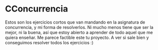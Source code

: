 # CConcurrencia

Estos son los ejercicios cortos que van mandando en la asignatura de concurrencia, y mi forma 
de resolverlos. Ni mucho menos tiene que ser la mejor, ni la buena, así que estoy abierto a 
aprender de todo aquel que me quiera enseñar.
Me parece factible este tu proyecto. A ver si sale bien y conseguimos resolver todos los ejercicios :)
